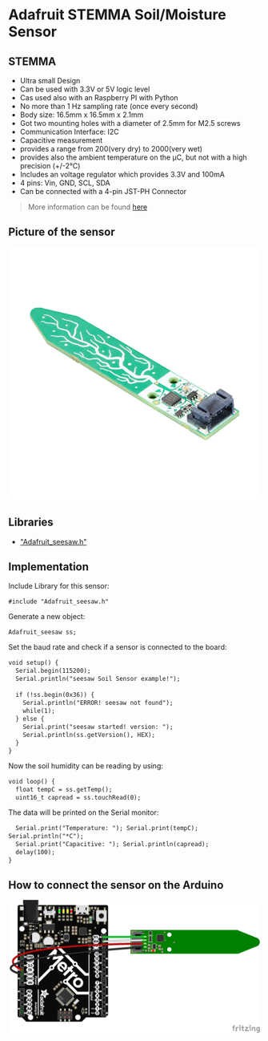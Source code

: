 # Adafruit STEMMA Soil/Moisture Sensor

## STEMMA

- Ultra small Design
- Can be used with 3.3V or 5V logic level
- Cas used also with an Raspberry PI with Python
- No more than 1 Hz sampling rate (once every second)
- Body size: 16.5mm x 16.5mm x 2.1mm
- Got two mounting holes with a diameter of 2.5mm for M2.5 screws
- Communication Interface: I2C
- Capacitive measurement
- provides a range from 200(very dry) to 2000(very wet)
- provides also the ambient temperature on the µC, but not with a high precision (+/-2°C)
- Includes an voltage regulator which provides 3.3V and 100mA
- 4 pins: Vin, GND, SCL, SDA
- Can be connected with a 4-pin JST-PH Connector
> More information can be found [here](https://learn.adafruit.com/adafruit-stemma-soil-sensor-i2c-capacitive-moisture-sensor)

## Picture of the sensor

![STEMMA circuit](STEMMA.png)

## Libraries

- ["Adafruit_seesaw.h"](https://github.com/adafruit/Adafruit_Seesaw)

## Implementation

Include Library for this sensor:

```
#include "Adafruit_seesaw.h"
```

Generate a new object:

```
Adafruit_seesaw ss;
```

Set the baud rate and check if a sensor is connected to the board:

```
void setup() {
  Serial.begin(115200);
  Serial.println("seesaw Soil Sensor example!");
  
  if (!ss.begin(0x36)) {
    Serial.println("ERROR! seesaw not found");
    while(1);
  } else {
    Serial.print("seesaw started! version: ");
    Serial.println(ss.getVersion(), HEX);
  }
}
```
Now the soil humidity can be reading by using:
```
void loop() {
  float tempC = ss.getTemp();
  uint16_t capread = ss.touchRead(0);
```

The data will be printed on the Serial monitor:

```
  Serial.print("Temperature: "); Serial.print(tempC); Serial.println("*C");
  Serial.print("Capacitive: "); Serial.println(capread);
  delay(100);
}
```

## How to connect the sensor on the Arduino

![STEMMA circuit](STEMMA_circuit.png)

